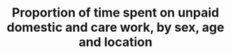 ---
actual_indicator_available: Time spent per day on household activities (includes travel),
  Caring for and helping household members (includes travel), Caring for and helping
  nonhousehold members (includes travel), and Purchasing goods and services (includes
  travel) by sex and age
actual_indicator_available_description: 'Average hours per day:  The average number
  of hours spent in a 24-hour period doing a specified activity.'
comments_and_limitations: 'Age categories: ages 15 and over, 15-24 years, 25-34 years,
  25-54 years, 35-44 years, 45-54 years, 55-64 years, and 65 years and over'
computation_units: Average hours per day
data_non_statistical: false
date_metadata_updated: October 2017
date_of_national_source_publication: June 2017
disaggregation_categories: Age and sex; activity
goal_meta_link: http://unstats.un.org/sdgs/files/metadata-compilation/Metadata-Goal-5.pdf
graph: longitudinal
graph_title: Hours per day spent on household activities by US women ages 15 and older
graph_type: line
has_metadata: true
indicator: 5.4.1
indicator_definition: Average number of hours spent in a week on unpaid domestic and
  care work, by sex, age and location (for individuals 5 years and above) Unpaid domestic
  and care work activities include the unpaid production of goods for own final consumption
  (e.g., collecting water or firewood) and the unpaid provision of services (e.g.,
  cooking or cleaning as well as person-to-person care) for own final use.
indicator_name: Proportion of time spent on unpaid domestic and care work, by sex,
  age and location
indicator_sort_order: 05-04-01
indicator_variable: avg_hrs_day_hh_act_15_over_wm
layout: indicator
national_geographical_coverage: United States
periodicity: Annual
permalink: /5-4-1/
published: true
rationale_interpretation: "The provision of unpaid care and domestic work has a profound\
  \ implication on our understanding of poverty and well-being. As a result of their\
  \ socially ascribed roles, women and girls do the bulk of unpaid care and domestic\
  \ work, which includes household maintenance activities such as cooking and cleaning\
  \ as well as person-toperson care activities such as child and elder care. [2] \n\
  Producing time use statistics thus contributes to increasing the visibility of women's\
  \ work through better statistics on their contribution to the economy ' with particular\
  \ emphasis on the value of goods and services they produce. [1]"
reporting_status: complete
scheduled_update_by_national_source: June 2018
sdg_goal: 5
source_active_1: true
source_agency_staff_email_1: ITCinfo@bls.gov
source_agency_staff_name_1: BLS Division of International Technical Cooperation staff
source_agency_survey_dataset_1: U.S. Bureau of Labor Statistics / American Time Use
  Survey
source_notes_1: null
source_organisation_1: U.S. Bureau of Labor Statistics / American Time Use Survey
source_title_1: null
source_url_1: https://www.bls.gov/tus/
target: Recognize and value unpaid care and domestic work through the provision of
  public services, infrastructure and social protection policies and the promotion
  of shared responsibility within the household and the family as nationally appropriate.
target_id: '5.4'
time_period: 2003-present
title: Proportion of time spent on unpaid domestic and care work, by sex, age and
  location
un_custodial_agency: UNSD, UN WOMEN
un_designated_tier: '2'
us_method_of_computation: 'Data are from the American Time Use Survey (ATUS), which
  is nationally representative of the U.S. civilian noninstitutional population age
  15 and over. Individuals are selected from households that have completed the 8th
  month of the Current Population Survey. Each selected individual is interviewed
  one time, by telephone, about how they spent their time on one day. Individuals
  have been interviewed for the ATUS on nearly every day since the survey began in
  2003. For information about ATUS methods, see the BLS Handbook of Methods:  https://www.bls.gov/opub/hom/atus/home.htm.
  Data are estimates of average hours per day (see formula in section 7.4 of the ATUS
  User''s Guide:  https://www.bls.gov/tus/atususersguide.pdf).'
variable_description: null
variable_notes: null
---